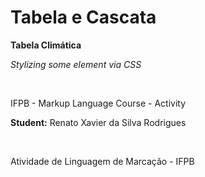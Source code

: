 # Tabela e Cascata

<p><b>Tabela Climática</p></b>

<p><i>Stylizing some element via CSS</p></i>
</br>
<p>IFPB - Markup Language Course - Activity</p>
<p><b>Student:</b> Renato Xavier da Silva Rodrigues</p>
</br>
<p>Atividade de Linguagem de Marcação - IFPB</p>
